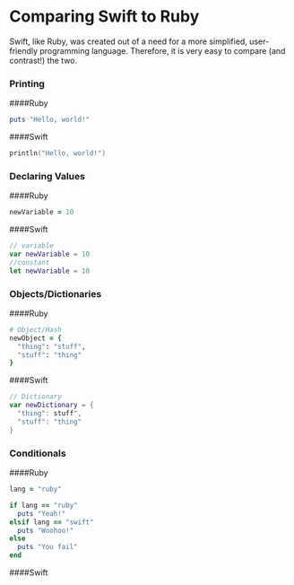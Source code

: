 # Comparing Swift to Ruby

Swift, like Ruby, was created out of a need for a more simplified, user-friendly programming language. Therefore, it is very easy to compare (and contrast!) the two. 

### Printing

####Ruby
```ruby
puts "Hello, world!"
```
####Swift
```swift
println("Hello, world!")
```

### Declaring Values

####Ruby
```ruby
newVariable = 10
```
####Swift
```swift
// variable
var newVariable = 10
//constant
let newVariable = 10
```

### Objects/Dictionaries

####Ruby
```ruby
# Object/Hash
newObject = {
  "thing": "stuff",
  "stuff": "thing"
}
```
####Swift
```swift
// Dictionary
var newDictionary = {
  "thing": stuff",
  "stuff": "thing"
}
```

### Conditionals

####Ruby
```ruby
lang = "ruby"

if lang == "ruby"
  puts "Yeah!"
elsif lang == "swift"
  puts "Woohoo!"
else
  puts "You fail"
end
```
####Swift
```swift

```
